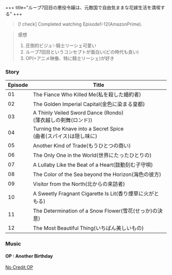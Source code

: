 +++
title="ループ7回目の悪役令嬢は、元敵国で自由気ままな花嫁生活を満喫する"
+++



> [! check] Completed watching Episode1-12(AmazonPrime).

> 感想  
> 1. 圧倒的ビジュ✨騎士リーシェ可愛い
> 2. ループ7回目というコンセプトが面白い(どの時代も良い)
> 3. OP(+アニメ映像、特に騎士リーシェ)が好き

### Story
| Episode | Title                                                    |
| ------- | -------------------------------------------------------- |
| 01      | The Fiance Who Killed Me(私を殺した婚約者)                       |
| 02      | The Golden Imperial Capital(金色に染まる皇都)                    |
| 03      | A Thinly Veiled Sword Dance (Rondo)<br>(薄衣越しの剣舞(ロンド))    |
| 04      | Turning the Knave into a Secret Spice<br>(曲者(スパイス)は隠し味に) |
| 05      | Another Kind of Trade(もうひとつの商い)                          |
| 06      | The Only One in the World(世界にたったひとりの)                    |
| 07      | A Lullaby Like the Beat of a Heart(鼓動刻む子守唄)              |
| 08      | The Color of the Sea beyond the Horizon(海色の彼方)           |
| 09      | Visitor from the North(北からの来訪者)                          |
| 10      | A Sweetly Fragnant Cigarette Is Lit(香り煙草に火がともる)          |
| 11      | The Determination of a Snow Flower(雪花(せっか)の決意)           |
| 12      | The Most Beautiful Thing(いちばん美しいもの)                      |

### Music
#### OP : Another Birthday
[No Credit OP](https://seiyaworld.github.io/video01/loop_op1.mp4)
